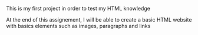 This is my first project in order to test my HTML knowledge

At the end of this assignement, I will be able to create a basic HTML website with basics elements such as images, paragraphs and links 
